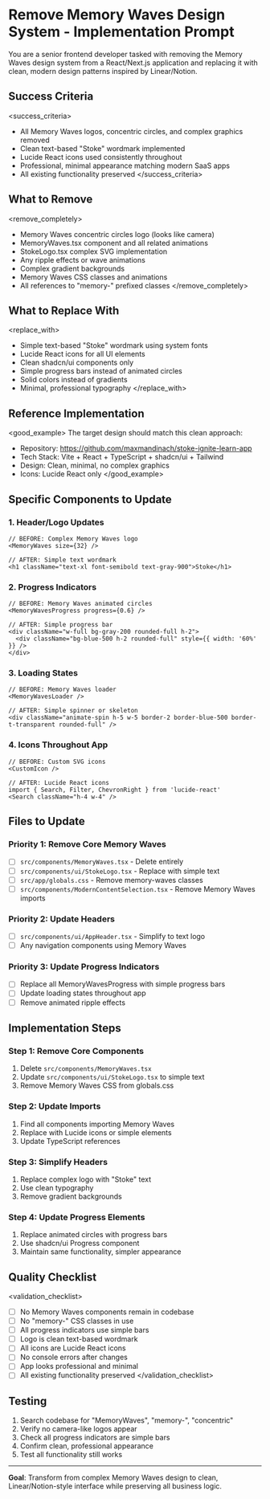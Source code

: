 # Remove Memory Waves Design System - Implementation Prompt

You are a senior frontend developer tasked with removing the Memory Waves design system from a React/Next.js application and replacing it with clean, modern design patterns inspired by Linear/Notion.

## **Success Criteria**
<success_criteria>
- All Memory Waves logos, concentric circles, and complex graphics removed
- Clean text-based "Stoke" wordmark implemented
- Lucide React icons used consistently throughout
- Professional, minimal appearance matching modern SaaS apps
- All existing functionality preserved
</success_criteria>

## **What to Remove**
<remove_completely>
- Memory Waves concentric circles logo (looks like camera)
- MemoryWaves.tsx component and all related animations
- StokeLogo.tsx complex SVG implementation
- Any ripple effects or wave animations
- Complex gradient backgrounds
- Memory Waves CSS classes and animations
- All references to "memory-" prefixed classes
</remove_completely>

## **What to Replace With**
<replace_with>
- Simple text-based "Stoke" wordmark using system fonts
- Lucide React icons for all UI elements
- Clean shadcn/ui components only
- Simple progress bars instead of animated circles
- Solid colors instead of gradients
- Minimal, professional typography
</replace_with>

## **Reference Implementation**
<good_example>
The target design should match this clean approach:
- Repository: https://github.com/maxmandinach/stoke-ignite-learn-app
- Tech Stack: Vite + React + TypeScript + shadcn/ui + Tailwind
- Design: Clean, minimal, no complex graphics
- Icons: Lucide React only
</good_example>

## **Specific Components to Update**

### **1. Header/Logo Updates**
```tsx
// BEFORE: Complex Memory Waves logo
<MemoryWaves size={32} />

// AFTER: Simple text wordmark
<h1 className="text-xl font-semibold text-gray-900">Stoke</h1>
```

### **2. Progress Indicators**
```tsx
// BEFORE: Memory Waves animated circles
<MemoryWavesProgress progress={0.6} />

// AFTER: Simple progress bar
<div className="w-full bg-gray-200 rounded-full h-2">
  <div className="bg-blue-500 h-2 rounded-full" style={{ width: '60%' }} />
</div>
```

### **3. Loading States**
```tsx
// BEFORE: Memory Waves loader
<MemoryWavesLoader />

// AFTER: Simple spinner or skeleton
<div className="animate-spin h-5 w-5 border-2 border-blue-500 border-t-transparent rounded-full" />
```

### **4. Icons Throughout App**
```tsx
// BEFORE: Custom SVG icons
<CustomIcon />

// AFTER: Lucide React icons
import { Search, Filter, ChevronRight } from 'lucide-react'
<Search className="h-4 w-4" />
```

## **Files to Update**

### **Priority 1: Remove Core Memory Waves**
- [ ] `src/components/MemoryWaves.tsx` - Delete entirely
- [ ] `src/components/ui/StokeLogo.tsx` - Replace with simple text
- [ ] `src/app/globals.css` - Remove memory-waves classes
- [ ] `src/components/ModernContentSelection.tsx` - Remove Memory Waves imports

### **Priority 2: Update Headers**
- [ ] `src/components/ui/AppHeader.tsx` - Simplify to text logo
- [ ] Any navigation components using Memory Waves

### **Priority 3: Update Progress Indicators**
- [ ] Replace all MemoryWavesProgress with simple progress bars
- [ ] Update loading states throughout app
- [ ] Remove animated ripple effects

## **Implementation Steps**

### **Step 1: Remove Core Components**
1. Delete `src/components/MemoryWaves.tsx`
2. Update `src/components/ui/StokeLogo.tsx` to simple text
3. Remove Memory Waves CSS from globals.css

### **Step 2: Update Imports**
1. Find all components importing Memory Waves
2. Replace with Lucide icons or simple elements
3. Update TypeScript references

### **Step 3: Simplify Headers**
1. Replace complex logo with "Stoke" text
2. Use clean typography
3. Remove gradient backgrounds

### **Step 4: Update Progress Elements**
1. Replace animated circles with progress bars
2. Use shadcn/ui Progress component
3. Maintain same functionality, simpler appearance

## **Quality Checklist**
<validation_checklist>
- [ ] No Memory Waves components remain in codebase
- [ ] No "memory-" CSS classes in use
- [ ] All progress indicators use simple bars
- [ ] Logo is clean text-based wordmark
- [ ] All icons are Lucide React icons
- [ ] No console errors after changes
- [ ] App looks professional and minimal
- [ ] All existing functionality preserved
</validation_checklist>

## **Testing**
1. Search codebase for "MemoryWaves", "memory-", "concentric"
2. Verify no camera-like logos appear
3. Check all progress indicators are simple bars
4. Confirm clean, professional appearance
5. Test all functionality still works

---

**Goal**: Transform from complex Memory Waves design to clean, Linear/Notion-style interface while preserving all business logic. 